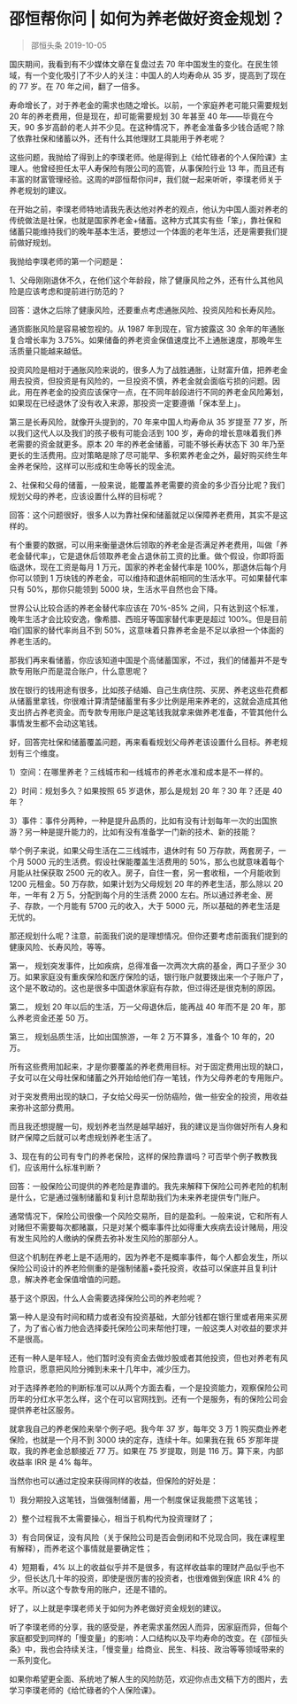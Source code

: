 # 邵恒帮你问 | 如何为养老做好资金规划？
> 邵恒头条
2019-10-05

国庆期间，我看到有不少媒体文章在复盘过去 70 年中国发生的变化。在民生领域，有一个变化吸引了不少人的关注：中国人的人均寿命从 35 岁，提高到了现在的 77 岁。在 70 年之间，翻了一倍多。

寿命增长了，对于养老金的需求也随之增长。以前，一个家庭养老可能只需要规划 20 年的养老费用，但是现在，却可能需要规划 30 年甚至 40 年——毕竟在今天，90 多岁高龄的老人并不少见。在这种情况下，养老金准备多少钱合适呢？除了依靠社保和储蓄以外，还有什么其他理财工具能用于养老呢？

这些问题，我抛给了得到上的李璞老师。他是得到上《给忙碌者的个人保险课》主理人。他曾经担任太平人寿保险有限公司的高管，从事保险行业 13 年，而且还有丰富的财富管理经验。这周的#邵恒帮你问#，我们就一起来听听，李璞老师关于养老规划的建议。

在开始之前，李璞老师特地请我先表达他对养老的观点，他认为中国人面对养老的传统做法是社保，也就是国家养老金+储蓄。这种方式其实有些「笨」，靠社保和储蓄只能维持我们的晚年基本生活，要想过一个体面的老年生活，还是需要我们提前做好规划。

我抛给李璞老师的第一个问题是：

1、父母刚刚退休不久，在他们这个年龄段，除了健康风险之外，还有什么其他风险是应该考虑和提前进行防范的？

回答：退休之后除了健康风险，还要重点考虑通胀风险、投资风险和长寿风险。

通货膨胀风险是容易被忽视的。从 1987 年到现在，官方披露这 30 余年的年通胀复合增长率为 3.75%。如果储备的养老资金保值速度比不上通胀速度，那晚年生活质量只能越来越低。

投资风险是相对于通胀风险来说的，很多人为了战胜通胀，让财富升值，把养老金用去投资，但投资是有风险的，一旦投资不慎，养老金就会面临亏损的问题。因此，用在养老金的投资应该保守一点，在不同年龄段进行不同的养老金风险筹划，如果现在已经退休了没有收入来源，那投资一定要遵循「保本至上」。

第三是长寿风险，就像开头提到的，70 年来中国人均寿命从 35 岁提至 77 岁，所以我们这代人以及我们的孩子极有可能会活到 100 岁，寿命的增长意味着我们养老需要的资金就更多。原本 20 年的养老金储蓄，可能不够长寿状态下 30 年乃至更长的生活费用。应对策略是除了尽可能早、多积累养老金之外，最好购买终生年金养老保险，这样可以形成和生命等长的现金流。

2、社保和父母的储蓄，一般来说，能覆盖养老需要的资金的多少百分比呢？我们规划父母的养老，应该设置什么样的目标呢？

回答：这个问题很好，很多人以为靠社保和储蓄就足以保障养老费用，其实不是这样的。

有个重要的数据，可以用来衡量退休后领取的养老金是否满足养老费用，叫做「养老金替代率」，它是退休后领取养老金占退休前工资的比重。做个假设，你即将面临退休，现在工资是每月 1 万元，国家的养老金替代率是 100%，那退休后每个月你可以领到 1 万块钱的养老金，可以维持和退休前相同的生活水平。可如果替代率只有 50%，那你只能领到 5000 块，生活水平自然也会下降。

世界公认比较合适的养老金替代率应该在 70%-85% 之间，只有达到这个标准，晚年生活才会比较安逸，像希腊、西班牙等国家替代率更是超过 100%。但是目前咱们国家的替代率尚且不到 50%，这意味着只靠养老金是不足以承担一个体面的养老生活的。

那我们再来看储蓄，你应该知道中国是个高储蓄国家，不过，我们的储蓄并不是专款专用账户而是混合账户，什么意思呢？

放在银行的钱用途有很多，比如孩子结婚、自己生病住院、买房、养老这些花费都从储蓄里拿钱，你很难计算清楚储蓄里有多少比例是用来养老的，这就会造成其他支出挤占养老资金。而专款专用账户是这笔钱我就拿来做养老准备，不管其他什么事情发生都不会动这笔钱。

好，回答完社保和储蓄覆盖问题，再来看看规划父母养老该设置什么目标。养老规划有三个维度。

1）空间：在哪里养老？三线城市和一线城市的养老水准和成本是不一样的。

2）时间：规划多久？如果按照 65 岁退休，那么是规划 20 年？30 年？还是 40 年？

3）事件：事件分两种，一种是提升品质的，比如有没有计划每年一次的出国旅游？另一种是提升能力的，比如有没有准备学一门新的技术、新的技能？

举个例子来说，如果父母生活在二三线城市，退休时有 50 万存款，两套房子，一个月 5000 元的生活费。假设社保能覆盖生活费用的 50%，那么也就意味着每个月能从社保获取 2500 元的收入。房子，自住一套，另一套收租，一个月能收到 1200 元租金。50 万存款，如果计划为父母规划 20 年的养老生活，那么除以 20 年，一年有 2 万 5，分配到每个月的生活费 2000 左右。所以通过养老金、房子、存款，一个月能有 5700 元的收入，大于 5000 元，所以基础的养老生活是无忧的。

那还规划什么呢？注意，前面我们说的是理想情况。但你还要考虑前面我们提到的健康风险、长寿风险，等等。

第一， 规划突发事件，比如疾病，总得准备一次两次大病的基金，两口子至少 30 万。如果家庭没有重疾保险和医疗保险的话，银行账户就要拨出来一个子账户了，这个是不敢动的。这也是很多中国退休家庭有存款，但过得还是很克制的原因。

第二， 规划 20 年以后的生活，万一父母退休后，能再战 40 年而不是 20 年，那么养老资金还差 50 万。

第三， 规划品质生活，比如出国旅游，一年 2 万不算多，准备个 10 年的，20 万。

所有这些费用加起来，才是你要覆盖的养老费用目标。对于固定费用出现的缺口，子女可以在父母社保和储蓄之外开始给他们存一笔钱，作为父母养老的专用账户。

对于突发费用出现的缺口，子女给父母买一份防癌险，做一些安全的投资，用收益来弥补这部分费用。

而且我还想提醒一句，规划养老当然是越早越好，我的建议是当你做好所有人身和财产保障之后就可以考虑规划养老生活了。

3、现在有的公司有专门的养老保险，这样的保险靠谱吗？可否举个例子教教我们，应该用什么标准判断？

回答：一般保险公司提供的养老险是靠谱的。我先来解释下保险公司养老险的机制是什么，它是通过强制储蓄和复利计息帮助我们为未来养老提供专门账户。

通常情况下，保险公司很像一个风险交易所，目的是盈利。一般来说，它和所有人对赌但不需要每次都赌赢，只是对某个概率事件比如得重大疾病去设计赌局，用没有发生风险的人缴纳的保费去弥补发生风险的那部分人。

但这个机制在养老上是不适用的，因为养老不是概率事件，每个人都会发生，所以保险公司设计的养老险侧重的是强制储蓄+委托投资，收益可以保底并且复利计息，解决养老金保值增值的问题。

基于这个原因，什么人会需要选择保险公司的养老险呢？

第一种人是没有时间和精力或者没有投资基础，大部分钱都在银行里或者用来买房了，为了省心省力他会选择委托保险公司来帮他打理，一般这类人对收益的要求并不是很高。

还有一种人是年轻人，他们暂时没有资金去做炒股或者其他投资，但也对养老有风险意识，愿意把风险分摊到未来十几年中，减少压力。

对于选择养老险的判断标准可以从两个方面去看，一个是投资能力，观察保险公司历年的分红水平怎么样，这个在可以官网找到。还有一个是服务，有的保险公司会提供养老社区服务。

就拿我自己的养老保险来举个例子吧。我今年 37 岁，每年交 3 万 1 购买商业养老保险，也就是一个月不到 3000 块的定存，连续十年。如果我在我 65 岁那年提取，我的养老金总额接近 77 万。如果在 75 岁提取，则是 116 万。算下来，内部收益率 IRR 是 4% 每年。

当然你也可以通过定投来获得同样的收益，但保险的好处是：

1）我分期投入这笔钱，当做强制储蓄，用一个制度保证我能攒下这笔钱；

2）整个过程我不太需要操心，相当于机构代为投资理财了；

3）有合同保证，没有风险（关于保险公司是否会倒闭和不兑现合同，我在课程里有解释），而养老这个事情就是要确定性；

4）短期看，4% 以上的收益似乎并不是很多，有这样收益率的理财产品似乎也不少，但长达几十年的投资，即使是很厉害的投资者，也很难做到保底 IRR 4% 的水平。所以这个专款专用的账户，还是不错的。

好了，以上就是李璞老师关于如何为养老做好资金规划的建议。

听了李璞老师的分享，我的感受是，养老需求虽然因人而异，因家庭而异，但每个家庭都受到同样的「慢变量」的影响：人口结构以及平均寿命的改变。在《邵恒头条》中，我也会持续关注，「慢变量」给商业、民生、科技、政治等等领域带来的一系列变化。

如果你希望更全面、系统地了解人生的风险防范，欢迎你点击文稿下方的图片，去学习李璞老师的《给忙碌者的个人保险课》。

